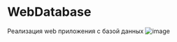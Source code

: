 # WebDatabase
Реализация web приложения с базой данных
![image](https://user-images.githubusercontent.com/52381659/164801068-98b22675-4efc-4bb0-b942-afc85ec4ffd7.png)
